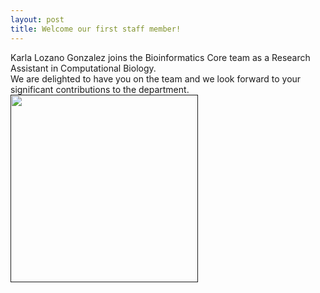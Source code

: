 ```yaml
---
layout: post
title: Welcome our first staff member!
---
```



Karla Lozano Gonzalez joins the Bioinformatics Core team as a Research Assistant in Computational Biology. 
<br>
We are delighted to have you on the team and we look forward to your significant contributions to the department.
<br>
[<img src="{{ site.baseurl }}/images/Karla.jpeg" style="width:300px;height:300px;">]()